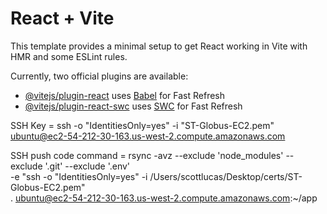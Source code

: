 # React + Vite

This template provides a minimal setup to get React working in Vite with HMR and some ESLint rules.

Currently, two official plugins are available:

- [@vitejs/plugin-react](https://github.com/vitejs/vite-plugin-react/blob/main/packages/plugin-react/README.md) uses [Babel](https://babeljs.io/) for Fast Refresh
- [@vitejs/plugin-react-swc](https://github.com/vitejs/vite-plugin-react-swc) uses [SWC](https://swc.rs/) for Fast Refresh

SSH Key = ssh -o "IdentitiesOnly=yes" -i "ST-Globus-EC2.pem" ubuntu@ec2-54-212-30-163.us-west-2.compute.amazonaws.com

SSH push code command = rsync -avz --exclude 'node_modules' --exclude '.git' --exclude '.env' \
-e "ssh -o "IdentitiesOnly=yes" -i /Users/scottlucas/Desktop/certs/ST-Globus-EC2.pem" \
. ubuntu@ec2-54-212-30-163.us-west-2.compute.amazonaws.com:~/app
